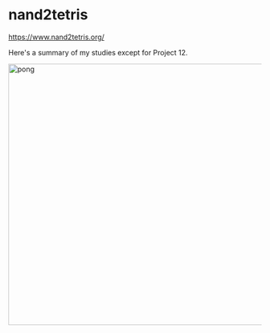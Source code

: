 # nand2tetris

https://www.nand2tetris.org/

Here's a summary of my studies except for Project 12.

<img width="521" alt="pong" src="https://user-images.githubusercontent.com/40130327/82137795-1bd86f80-9856-11ea-9131-adf84dcc6885.png">

